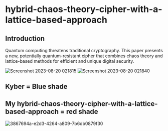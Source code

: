 # hybrid-chaos-theory-cipher-with-a-lattice-based-approach

## Introduction

Quantum computing threatens traditional cryptography. This paper presents a new, potentially quantum-resistant cipher that combines chaos theory and lattice-based methods for efficient and unique digital security.





![Screenshot 2023-08-20 021815](https://github.com/kylecoding1/hybrid-chaos-theory-cipher-with-a-lattice-based-approach/assets/128002901/01791111-c749-400d-a892-c79914997727)
![Screenshot 2023-08-20 021840](https://github.com/kylecoding1/hybrid-chaos-theory-cipher-with-a-lattice-based-approach/assets/128002901/7b127e64-42e4-49cd-bbba-b64628b98e32)




## Kyber = Blue shade
## My hybrid-chaos-theory-cipher-with-a-lattice-based-approach = red shade
![3867694a-e2d3-4264-a809-7b6db0879f30 ](https://github.com/kylecoding1/hybrid-chaos-theory-cipher-with-a-lattice-based-approach/assets/128002901/b69787d9-fab8-4bb9-9203-a4fc1f442e7e)
